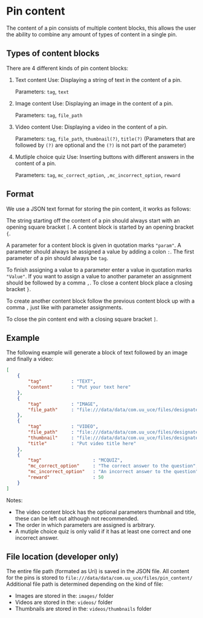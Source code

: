 # Pin content 

The content of a pin consists of multiple content blocks,
this allows the user the ability to combine any amount of types of content in a single pin.

## Types of content blocks
There are 4 different kinds of pin content blocks:
1. Text content
    Use: 		Displaying a string of text in the content of a pin.
    
    Parameters: `tag`, `text`
2. Image content
    Use:		Displaying an image in the content of a pin.
    
    Parameters: `tag`, `file_path`
3. Video content
    Use: 		Displaying a video in the content of a pin.
    
    Parameters: `tag`, `file_path`, `thumbnail(?)`, `title(?)`
    (Parameters that are followed by `(?)` are optional and the `(?)` is not part of the parameter)
4. Mutliple choice quiz
	Use: 		Inserting buttons with different answers in the content of a pin.
	
	Parameters:	`tag`, `mc_correct_option`, `,mc_incorrect_option`, `reward`

## Format
We use a JSON text format for storing the pin content, it works as follows:

The string starting off the content of a pin should always start with an opening square bracket `[`.
A content block is started by an opening bracket `{`.

A parameter for a content block is given in quotation marks `"param"`.
A parameter should always be assigned a value by adding a colon `:`.
The first parameter of a pin should always be `tag`.

To finish assigning a value to a parameter enter a value in quotation marks `"Value"`.
If you want to assign a value to another parameter an assignment should be followed by a comma `,`.
To close a content block place a closing bracket `}`.

To create another content block follow the previous content block up with a comma `,` just like with parameter assignments.

To close the pin content end with a closing square bracket `]`.

## Example
The following example will generate a block of text followed by an image and finally a video:
```json
[
    {
        "tag"			: "TEXT",
        "content"       : "Put your text here"
    },
    {
        "tag" 			: "IMAGE",
        "file_path"	    : "file:///data/data/com.uu_uce/files/designated_directory/images/your_image_name.png"
    },
    {
        "tag" 			: "VIDEO",
        "file_path"	    : "file:///data/data/com.uu_uce/files/designated_directory/videos/your_video_name.mp4",
        "thumbnail"     : "file:///data/data/com.uu_uce/files/designated_directory/videos/thumbnails/your_thumbnail_name.png",
        "title"			: "Put video title here"
    },
	{
        "tag" 					: "MCQUIZ",
        "mc_correct_option"		: "The correct answer to the question",
        "mc_incorrect_option" 	: "An incorrect answer to the question",
        "reward"                : 50
    }
]
```

Notes: 
- The video content block has the optional parameters thumbnail and title, these can be left out although not recommended.
- The order in which parameters are assigned is arbitrary.
- A mutiple choice quiz is only valid if it has at least one correct and one incorrect answer.


## File location (developer only)
The entire file path (formated as Uri) is saved in the JSON file. All content for the pins is stored to
```file:///data/data/com.uu_uce/files/pin_content/```
Additional file path is determined depending on the kind of file:
- Images are stored in the: `images/` folder
- Videos are stored in the: `videos/` folder
- Thumbnails are stored in the: `videos/thumbnails` folder